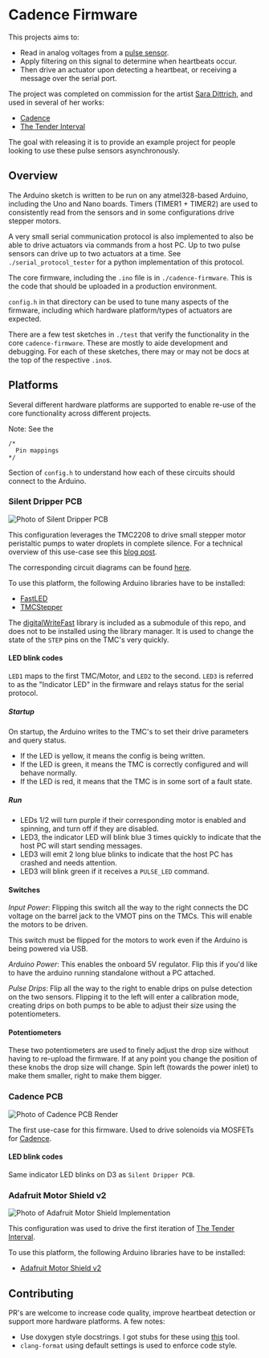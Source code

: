 # Cadence Firmware

This projects aims to:

* Read in analog voltages from a [pulse sensor](https://pulsesensor.com/).
* Apply filtering on this signal to determine when heartbeats occur.
* Then drive an actuator upon detecting a heartbeat, or receiving a message over the serial port.

The project was completed on commission for the artist [Sara Dittrich](https://www.saradittrich.com/), and used in several of her works:

* [Cadence](https://www.saradittrich.com/Cadence)
* [The Tender Interval](https://www.saradittrich.com/The-Tender-Interval)

The goal with releasing it is to provide an example project for people looking to use these pulse sensors asynchronously.

## Overview

The Arduino sketch is written to be run on any atmel328-based Arduino, including the Uno and Nano boards. Timers (TIMER1 + TIMER2) are used to consistently read from the sensors and in some configurations drive stepper motors.

A very small serial communication protocol is also implemented to also be able to drive actuators via commands from a host PC. Up to two pulse sensors can drive up to two actuators at a time. See `./serial_protocol_tester` for a python implementation of this protocol.

The core firmware, including the `.ino` file is in `./cadence-firmware`. This is the code that should be uploaded in a production environment.

`config.h` in that directory can be used to tune many aspects of the firmware, including which hardware platform/types of actuators are expected.

There are a few test sketches in `./test` that verify the functionality in the core `cadence-firmware`. These are mostly to aide development and debugging. For each of these sketches, there may or may not be docs at the top of the respective `.ino`s. 

## Platforms

Several different hardware platforms are supported to enable re-use of the core functionality across different projects.

Note: See the

```
/*
  Pin mappings
*/
```

Section of `config.h` to understand how each of these circuits should connect to the Arduino. 

### Silent Dripper PCB

![Photo of Silent Dripper PCB](./media/silent-dripper.JPG)

This configuration leverages the TMC2208 to drive small stepper motor peristaltic pumps to water droplets in complete silence. For a technical overview of this use-case see this [blog post](www.esologic.com/silent-dripper).

The corresponding circuit diagrams can be found [here](https://github.com/Silent-Dripper/silent-dripper-electrical).

To use this platform, the following Arduino libraries have to be installed:

* [FastLED](https://www.arduino.cc/reference/en/libraries/fastled/)
* [TMCStepper](https://www.arduino.cc/reference/en/libraries/tmcstepper/)

The [digitalWriteFast](https://github.com/NicksonYap/digitalWriteFast) library is included as a submodule of this repo, and does not to be installed using the library manager. It is used to change the state of the `STEP` pins on the TMC's very quickly.

#### LED blink codes

`LED1` maps to the first TMC/Motor, and `LED2` to the second. `LED3` is referred to as the "Indicator LED" in the firmware and relays status for the serial protocol.

##### Startup 

On startup, the Arduino writes to the TMC's to set their drive parameters and query status.

* If the LED is yellow, it means the config is being written.
* If the LED is green, it means the TMC is correctly configured and will behave normally.
* If the LED is red, it means that the TMC is in some sort of a fault state. 

##### Run

* LEDs 1/2 will turn purple if their corresponding motor is enabled and spinning, and turn off if they are disabled.
* LED3, the indicator LED will blink blue 3 times quickly to indicate that the host PC will start sending messages.
* LED3 will emit 2 long blue blinks to indicate that the host PC has crashed and needs attention.
* LED3 will blink green if it receives a `PULSE_LED` command.

#### Switches

*Input Power*: Flipping this switch all the way to the right connects the DC voltage on the barrel jack to the VMOT pins on the TMCs. This will enable the motors to be driven.

This switch must be flipped for the motors to work even if the Arduino is being powered via USB.

*Arduino Power*: This enables the onboard 5V regulator. Flip this if you'd like to have the arduino running standalone without a PC attached.

*Pulse Drips*: Flip all the way to the right to enable drips on pulse detection on the two sensors. Flipping it to the left will enter a calibration mode, creating drips on both pumps to be able to adjust their size using the potentiometers.

#### Potentiometers

These two potentiometers are used to finely adjust the drop size without having to re-upload the firmware. If at any point you change the position of these knobs the drop size will change. Spin left (towards the power inlet) to make them smaller, right to make them bigger.

### Cadence PCB

![Photo of Cadence PCB Render](./media/cadence-pcb.JPG)

The first use-case for this firmware. Used to drive solenoids via MOSFETs for [Cadence](https://www.saradittrich.com/Cadence).

#### LED blink codes

Same indicator LED blinks on D3 as `Silent Dripper PCB`.

### Adafruit Motor Shield v2

![Photo of Adafruit Motor Shield Implementation](./media/adafruit.JPG)

This configuration was used to drive the first iteration of [The Tender Interval](https://www.saradittrich.com/The-Tender-Interval).

To use this platform, the following Arduino libraries have to be installed:

* [Adafruit Motor Shield v2](https://github.com/adafruit/Adafruit_Motor_Shield_V2_Library)

## Contributing

PR's are welcome to increase code quality, improve heartbeat detection or support more hardware platforms. A few notes:

* Use doxygen style docstrings. I got stubs for these using [this](https://github.com/cschlosser/doxdocgen) tool.
* `clang-format` using default settings is used to enforce code style.
